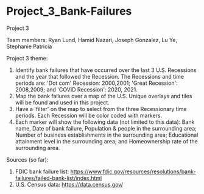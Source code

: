 # Project_3_Bank-Failures
Project 3

Team members: Ryan Lund, Hamid Nazari, Joseph Gonzalez, Lu Ye, Stephanie Patricia

Project 3 theme: 
1) Identify bank failures that have occurred over the last 3 U.S. Recessions and the year that followed the Recession. The Recessions and time periods are: 'Dot com' Recession: 2000,2001; 'Great Recession': 2008,2009; and 'COVID Recession': 2020, 2021.
2) Map the bank failures over a map of the U.S. Unique overlays and tiles will be found and used in this project.
3) Have a 'filter' on the map to select from the three Recessionary time periods. Each Recession will be color coded with markers.
4) Each marker will show the following data (not limited to this data): Bank name, Date of bank failure, Population & people in the surrounding area; Number of business establishments in the surrounding area; Educational attainment level in the surrounding area; and Homeownership rate of the surrounding area.

Sources (so far):
1) FDIC bank failure list: https://www.fdic.gov/resources/resolutions/bank-failures/failed-bank-list/index.html
2) U.S. Census data: https://data.census.gov/

